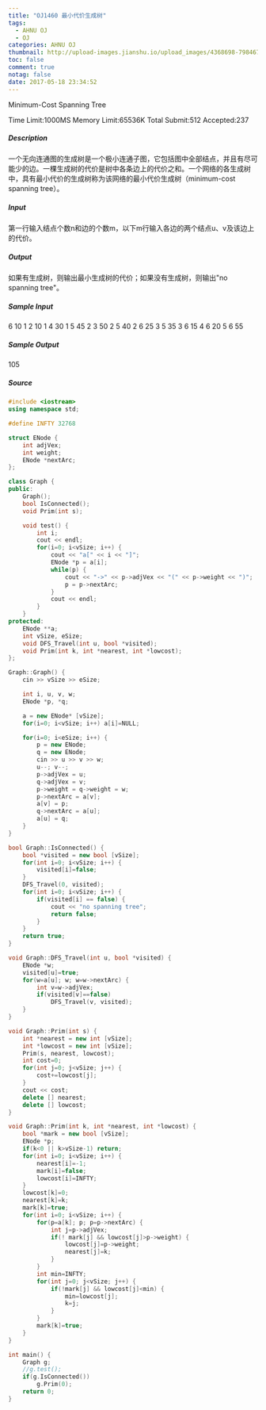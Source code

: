 ```yaml
---
title: "OJ1460 最小代价生成树"
tags:
  - AHNU OJ
  - OJ
categories: AHNU OJ
thumbnail: http://upload-images.jianshu.io/upload_images/4368698-798467a9d8e45280.png?imageMogr2/auto-orient/strip%7CimageView2/2/w/1240
toc: false
comment: true
notag: false
date: 2017-05-18 23:34:52
---
```


Minimum-Cost Spanning Tree

Time Limit:1000MS  Memory Limit:65536K
Total Submit:512 Accepted:237

##### Description

一个无向连通图的生成树是一个极小连通子图，它包括图中全部结点，并且有尽可能少的边。一棵生成树的代价是树中各条边上的代价之和。一个网络的各生成树中，具有最小代价的生成树称为该网络的最小代价生成树（minimum-cost spanning tree）。

##### Input

第一行输入结点个数n和边的个数m，以下m行输入各边的两个结点u、v及该边上的代价。

##### Output

如果有生成树，则输出最小生成树的代价；如果没有生成树，则输出"no spanning tree"。

##### Sample Input

6 10
1 2 10 
1 4 30 
1 5 45 
2 3 50 
2 5 40 
2 6 25 
3 5 35 
3 6 15 
4 6 20 
5 6 55

##### Sample Output

105

##### Source

```cpp
#include <iostream>
using namespace std;

#define INFTY 32768

struct ENode {
	int adjVex;
	int weight;
	ENode *nextArc;
};

class Graph {
public:
	Graph();
	bool IsConnected();
	void Prim(int s);

	void test() {
		int i;
		cout << endl;
		for(i=0; i<vSize; i++) {
			cout << "a[" << i << "]";
			ENode *p = a[i];
			while(p) {
				cout << "->" << p->adjVex << "(" << p->weight << ")";
				p = p->nextArc;
			}
			cout << endl;
		}
	}
protected:
	ENode **a;
	int vSize, eSize;
	void DFS_Travel(int u, bool *visited);
	void Prim(int k, int *nearest, int *lowcost);
};

Graph::Graph() {
	cin >> vSize >> eSize;

	int i, u, v, w;
	ENode *p, *q;

	a = new ENode* [vSize];
	for(i=0; i<vSize; i++) a[i]=NULL;

	for(i=0; i<eSize; i++) {
		p = new ENode;
		q = new ENode;
		cin >> u >> v >> w;
		u--; v--;
		p->adjVex = u;
		q->adjVex = v;
		p->weight = q->weight = w;
		p->nextArc = a[v];
		a[v] = p;
		q->nextArc = a[u];
		a[u] = q;
	}
}

bool Graph::IsConnected() {
	bool *visited = new bool [vSize];
	for(int i=0; i<vSize; i++) {
		visited[i]=false;
	}
	DFS_Travel(0, visited);
	for(int i=0; i<vSize; i++) {
		if(visited[i] == false) {
			cout << "no spanning tree";
			return false;
		}
	}
	return true;
}

void Graph::DFS_Travel(int u, bool *visited) {
	ENode *w;
	visited[u]=true;
	for(w=a[u]; w; w=w->nextArc) {
		int v=w->adjVex;
		if(visited[v]==false)
			DFS_Travel(v, visited);
	}
}

void Graph::Prim(int s) {
	int *nearest = new int [vSize];
	int *lowcost = new int [vSize];
	Prim(s, nearest, lowcost);
	int cost=0;
	for(int j=0; j<vSize; j++) {
		cost+=lowcost[j];
	}
	cout << cost;
	delete [] nearest;
	delete [] lowcost;
}

void Graph::Prim(int k, int *nearest, int *lowcost) {
	bool *mark = new bool [vSize];
	ENode *p;
	if(k<0 || k>vSize-1) return;
	for(int i=0; i<vSize; i++) {
		nearest[i]=-1;
		mark[i]=false;
		lowcost[i]=INFTY;
	}
	lowcost[k]=0;
	nearest[k]=k;
	mark[k]=true;
	for(int i=0; i<vSize; i++) {
		for(p=a[k]; p; p=p->nextArc) {
			int j=p->adjVex;
			if(! mark[j] && lowcost[j]>p->weight) {
				lowcost[j]=p->weight;
				nearest[j]=k;
			}
		}
		int min=INFTY;
		for(int j=0; j<vSize; j++) {
			if(!mark[j] && lowcost[j]<min) {
				min=lowcost[j];
				k=j;
			}
		}
		mark[k]=true;
	}
}

int main() {
	Graph g;
	//g.test();
	if(g.IsConnected())
		g.Prim(0);
	return 0;
}
```